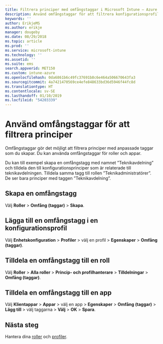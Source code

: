 ```yaml
---
title: Filtrera principer med omfångstaggar i Microsoft Intune – Azure | Microsoft Docs
description: Använd omfångstaggar för att filtrera konfigurationsprofiler för specifika roller.
keywords: ''
author: ErikjeMS
ms.author: erikje
manager: dougeby
ms.date: 08/29/2018
ms.topic: article
ms.prod: ''
ms.service: microsoft-intune
ms.technology: ''
ms.assetid: ''
ms.suite: ems
search.appverid: MET150
ms.custom: intune-azure
ms.openlocfilehash: 0da6861b6c49fc37691b8c6e464a506670643fa3
ms.sourcegitcommit: 4a7421470569ce4efe848633bd36d5946f44fc8d
ms.translationtype: HT
ms.contentlocale: sv-SE
ms.lasthandoff: 01/10/2019
ms.locfileid: "54203339"
---
```

# <a name="use-scope-tags-to-filter-policies"></a>Använd omfångstaggar för att filtrera principer

Omfångstaggar gör det möjligt att filtrera principer med anpassade taggar som du skapar. Du kan använda omfångstaggar för roller och appar.

Du kan till exempel skapa en omfångstagg med namnet ”Teknikavdelning” och tilldela den till konfigurationsprinciper som är relaterade till teknikavdelningen. Tilldela samma tagg till rollen ”Teknikadministratörer”. De ser bara principer med taggen ”Teknikavdelning”.

## <a name="to-create-a-scope-tag"></a>Skapa en omfångstagg

Välj **Roller** > **Omfång (taggar)** > **Skapa**.

## <a name="to-add-a-scope-tag-to-a-configuration-profile"></a>Lägga till en omfångstagg i en konfigurationsprofil

Välj **Enhetskonfiguration** > **Profiler** > välj en profil > **Egenskaper** > **Omfång (taggar)**.

## <a name="to-assign-a-scope-tag-to-a-role"></a>Tilldela en omfångstagg till en roll

Välj **Roller** > **Alla roller** > **Princip- och profilhanterare** > **Tilldelningar** > **Omfång (taggar)**.

## <a name="to-assign-a-scope-tag-to-an-app"></a>Tilldela en omfångstagg till en app

Välj **Klientappar** > **Appar** > välj en app > **Egenskaper** > **Omfång (taggar)** > **Lägg till** > välj taggarna > **Välj** > **OK** > **Spara**.


## <a name="next-steps"></a>Nästa steg

Hantera dina [roller](role-based-access-control.md) och [profiler](device-profile-assign.md).

